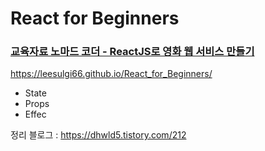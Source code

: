 # React for Beginners

### [교육자료 노마드 코더 - ReactJS로 영화 웹 서비스 만들기](https://nomadcoders.co/react-for-beginners)

https://leesulgi66.github.io/React_for_Beginners/

- State
- Props
- Effec

정리 블로그 : https://dhwld5.tistory.com/212
